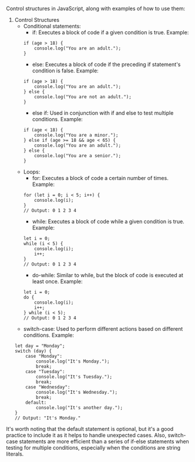 <div class="markdown prose w-full break-words dark:prose-invert light"><p>Control structures in JavaScript, along with examples of how to use them:</p><ol><li>Control Structures<ul><li>Conditional statements:<ul><li>if: Executes a block of code if a given condition is true. Example:</li></ul><pre><div class="bg-black mb-4 rounded-md"><div class="p-4 overflow-y-auto"><code class="!whitespace-pre-wrap hljs language-javascript"><span class="hljs-keyword">if</span> (age &gt; <span class="hljs-number">18</span>) {
    <span class="hljs-variable language_">console</span>.<span class="hljs-title function_">log</span>(<span class="hljs-string">"You are an adult."</span>);
}
</code></div></div></pre><ul><li>else: Executes a block of code if the preceding if statement's condition is false. Example:</li></ul><pre><div class="bg-black mb-4 rounded-md"><div class="p-4 overflow-y-auto"><code class="!whitespace-pre-wrap hljs language-javascript"><span class="hljs-keyword">if</span> (age &gt; <span class="hljs-number">18</span>) {
    <span class="hljs-variable language_">console</span>.<span class="hljs-title function_">log</span>(<span class="hljs-string">"You are an adult."</span>);
} <span class="hljs-keyword">else</span> {
    <span class="hljs-variable language_">console</span>.<span class="hljs-title function_">log</span>(<span class="hljs-string">"You are not an adult."</span>);
}
</code></div></div></pre><ul><li>else if: Used in conjunction with if and else to test multiple conditions. Example:</li></ul><pre><div class="bg-black mb-4 rounded-md"><div class="p-4 overflow-y-auto"><code class="!whitespace-pre-wrap hljs language-javascript"><span class="hljs-keyword">if</span> (age &lt; <span class="hljs-number">18</span>) {
    <span class="hljs-variable language_">console</span>.<span class="hljs-title function_">log</span>(<span class="hljs-string">"You are a minor."</span>);
} <span class="hljs-keyword">else</span> <span class="hljs-keyword">if</span> (age &gt;= <span class="hljs-number">18</span> &amp;&amp; age &lt; <span class="hljs-number">65</span>) {
    <span class="hljs-variable language_">console</span>.<span class="hljs-title function_">log</span>(<span class="hljs-string">"You are an adult."</span>);
} <span class="hljs-keyword">else</span> {
    <span class="hljs-variable language_">console</span>.<span class="hljs-title function_">log</span>(<span class="hljs-string">"You are a senior."</span>);
}
</code></div></div></pre></li><li>Loops:<ul><li>for: Executes a block of code a certain number of times. Example:</li></ul><pre><div class="bg-black mb-4 rounded-md"><div class="p-4 overflow-y-auto"><code class="!whitespace-pre-wrap hljs language-css">for (let <span class="hljs-selector-tag">i</span> = <span class="hljs-number">0</span>; <span class="hljs-selector-tag">i</span> &lt; <span class="hljs-number">5</span>; <span class="hljs-selector-tag">i</span>++) {
    console<span class="hljs-selector-class">.log</span>(<span class="hljs-selector-tag">i</span>);
}
// Output: <span class="hljs-number">0</span> <span class="hljs-number">1</span> <span class="hljs-number">2</span> <span class="hljs-number">3</span> <span class="hljs-number">4</span>
</code></div></div></pre><ul><li>while: Executes a block of code while a given condition is true. Example:</li></ul><pre><div class="bg-black mb-4 rounded-md"><div class="p-4 overflow-y-auto"><code class="!whitespace-pre-wrap hljs language-javascript"><span class="hljs-keyword">let</span> i = <span class="hljs-number">0</span>;
<span class="hljs-keyword">while</span> (i &lt; <span class="hljs-number">5</span>) {
    <span class="hljs-variable language_">console</span>.<span class="hljs-title function_">log</span>(i);
    i++;
}
<span class="hljs-comment">// Output: 0 1 2 3 4</span>
</code></div></div></pre><ul><li>do-while: Similar to while, but the block of code is executed at least once. Example:</li></ul><pre><div class="bg-black mb-4 rounded-md"><div class="p-4 overflow-y-auto"><code class="!whitespace-pre-wrap hljs language-javascript"><span class="hljs-keyword">let</span> i = <span class="hljs-number">0</span>;
<span class="hljs-keyword">do</span> {
    <span class="hljs-variable language_">console</span>.<span class="hljs-title function_">log</span>(i);
    i++;
} <span class="hljs-keyword">while</span> (i &lt; <span class="hljs-number">5</span>);
<span class="hljs-comment">// Output: 0 1 2 3 4</span>
</code></div></div></pre></li><li>switch-case: Used to perform different actions based on different conditions. Example:</li></ul><pre><div class="bg-black mb-4 rounded-md"><div class="p-4 overflow-y-auto"><code class="!whitespace-pre-wrap hljs language-javascript"><span class="hljs-keyword">let</span> day = <span class="hljs-string">"Monday"</span>;
<span class="hljs-keyword">switch</span> (day) {
    <span class="hljs-keyword">case</span> <span class="hljs-string">"Monday"</span>:
        <span class="hljs-variable language_">console</span>.<span class="hljs-title function_">log</span>(<span class="hljs-string">"It's Monday."</span>);
        <span class="hljs-keyword">break</span>;
    <span class="hljs-keyword">case</span> <span class="hljs-string">"Tuesday"</span>:
        <span class="hljs-variable language_">console</span>.<span class="hljs-title function_">log</span>(<span class="hljs-string">"It's Tuesday."</span>);
        <span class="hljs-keyword">break</span>;
    <span class="hljs-keyword">case</span> <span class="hljs-string">"Wednesday"</span>:
        <span class="hljs-variable language_">console</span>.<span class="hljs-title function_">log</span>(<span class="hljs-string">"It's Wednesday."</span>);
        <span class="hljs-keyword">break</span>;
    <span class="hljs-attr">default</span>:
        <span class="hljs-variable language_">console</span>.<span class="hljs-title function_">log</span>(<span class="hljs-string">"It's another day."</span>);
}
<span class="hljs-comment">// Output: "It's Monday."</span>
</code></div></div></pre></li></ol><p>It's worth noting that the default statement is optional, but it's a good practice to include it as it helps to handle unexpected cases.
Also, switch-case statements are more efficient than a series of if-else statements when testing for multiple conditions, especially when the conditions are string literals.</p></div>
